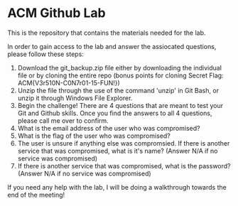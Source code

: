 # ACM Github Lab
This is the repository that contains the materials needed for the lab.

In order to gain access to the lab and answer the assiocated questions, please follow these steps:

1. Download the git_backup.zip file either by downloading the individual file or by cloning the entire repo (bonus points for cloning Secret Flag: ACM{V3r510N-C0N7r01-15-FUN!}) 
2. Unzip the file through the use of the command 'unzip' in Git Bash, or unzip it through Windows File Explorer.
3. Begin the challenge!
There are 4 questions that are meant to test your Git and Github skills. Once you find the answers to all 4 questions, please call me over to confirm.
1. What is the email address of the user who was compromised?
2. What is the flag of the user who was compromised?
3. The user is unsure if anything else was compromsied. If there is another service that was compromised, what is it's name? (Answer N/A if no service was compromised)
4. If there is another service that was compromised, what is the password? (Answer N/A if no service was compromised)

If you need any help with the lab, I will be doing a walkthrough towards the end of the meeting!


